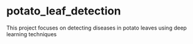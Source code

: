 # potato_leaf_detection
This project focuses on detecting diseases in potato leaves using deep learning techniques
